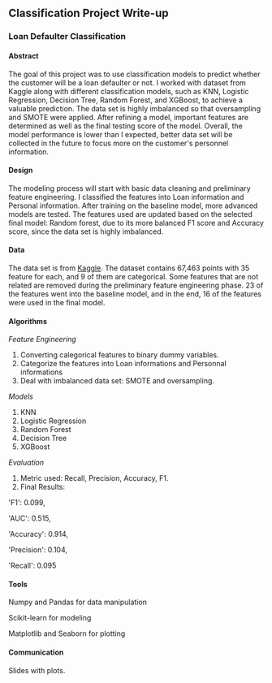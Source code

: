 ## Classification Project Write-up
### Loan Defaulter Classification
#### Abstract

The goal of this project was to use classification models to predict whether the customer will be a loan defaulter or not. I worked with dataset from Kaggle along with different classification models, such as KNN, Logistic Regression, Decision Tree, Random Forest, and XGBoost, to achieve a valuable prediction. The data set is highly imbalanced so that oversampling and SMOTE were applied. After refining a model, important features are determined as well as the final testing score of the model. Overall, the model performance is lower than I expected, better data set will be collected in the future to focus more on the customer's personnel information.

#### Design

The modeling process will start with basic data cleaning and preliminary feature engineering. I classified the features into Loan information and Personal information. After training on the baseline model, more advanced models are tested. The features used are updated based on the selected final model: Random forest, due to its more balanced F1 score and Accuracy score, since the data set is highly imbalanced. 

#### Data

The data set is from [Kaggle](https://www.kaggle.com/ankitkalauni/bank-loan-defaulter-prediction-hackathon?select=train.csv). The dataset contains 67,463 points with 35 feature for each, and 9 of them are categorical. Some features that are not related are removed during the preliminary feature engineering phase. 23 of the features went into the baseline model, and in the end, 16 of the features were used in the final model.

#### Algorithms

*Feature Engineering*

1. Converting calegorical features to binary dummy variables.
2. Categorize the features into Loan informations and Personnal informations
3. Deal with imbalanced data set: SMOTE and oversampling.

*Models*
1. KNN
2. Logistic Regression
3. Random Forest
4. Decision Tree
5. XGBoost

*Evaluation*
1. Metric used: Recall, Precision, Accuracy, F1.
2. Final Results:

'F1': 0.099, 

'AUC': 0.515, 

'Accuracy': 0.914, 

'Precision': 0.104,

'Recall': 0.095

#### Tools

Numpy and Pandas for data manipulation

Scikit-learn for modeling

Matplotlib and Seaborn for plotting

#### Communication

Slides with plots.
